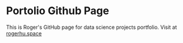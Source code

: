 # Portolio Github Page

This is Roger's GitHub page for data science projects portfolio.
Visit at [rogerhu.space](www.rogerhu.space)
